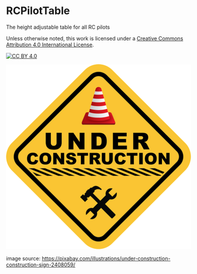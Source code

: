 # RCPilotTable
The height adjustable table for all RC pilots

Unless otherwise noted, this work is licensed under a
[Creative Commons Attribution 4.0 International License][cc-by].

[![CC BY 4.0][cc-by-image]][cc-by]

![under-construction-image]

[cc-by]: http://creativecommons.org/licenses/by/4.0/
[cc-by-image]: https://i.creativecommons.org/l/by/4.0/88x31.png
[cc-by-shield]: https://img.shields.io/badge/License-CC%20BY%204.0-lightgrey.svg



[under-construction-image]: images/under-construction-2408059_1280.png
image source: https://pixabay.com/illustrations/under-construction-construction-sign-2408059/
